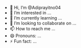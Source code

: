 - 👋 Hi, I’m @Adiprayitno04
- 👀 I’m interested in ...
- 🌱 I’m currently learning ...
- 💞️ I’m looking to collaborate on ...
- 📫 How to reach me ...
- 😄 Pronouns: ...
- ⚡ Fun fact: ...

<!---
Adiprayitno04/Adiprayitno04 is a ✨ special ✨ repository because its `README.md` (this file) appears on your GitHub profile.
You can click the Preview link to take a look at your changes.
--->
<script async src="https://pagead2.googlesyndication.com/pagead/js/adsbygoogle.js?client=ca-pub-5016631677847485"
     crossorigin="anonymous"></script>
